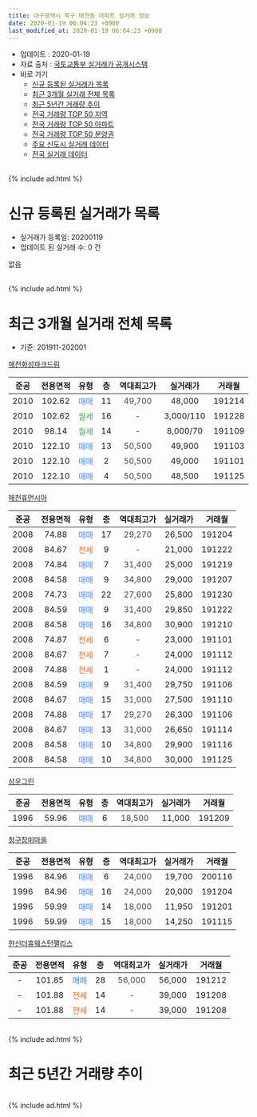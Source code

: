 ```yaml
---
title: 대구광역시 북구 매천동 아파트 실거래 정보
date: 2020-01-19 06:04:23 +0900
last_modified_at: 2020-01-19 06:04:23 +0900
---
```


* 업데이트 : 2020-01-19
* 자료 출처 : [국토교통부 실거래가 공개시스템](http://rt.molit.go.kr)
* 바로 가기
    * [신규 등록된 실거래가 목록](#신규-등록된-실거래가-목록)
    * [최근 3개월 실거래 전체 목록](#최근-3개월-실거래-전체-목록)
    * [최근 5년간 거래량 추이](#최근-5년간-거래량-추이)
    * [전국 거래량 TOP 50 지역](https://apt-info.github.io/apt-trade-info/최근-3개월-전국에서-가장-거래가-많이-발생한-지역)
    * [전국 거래량 TOP 50 아파트](https://apt-info.github.io/apt-trade-info/최근-3개월-전국에서-가장-거래가-많이-발생한-아파트)
    * [전국 거래량 TOP 50 분양권](https://apt-info.github.io/apt-trade-info/최근-3개월-전국에서-가장-거래가-많이-발생한-분양권)
    * [주요 신도시 실거래 데이터](https://apt-info.github.io/apt-trade-info/주요-신도시)
    * [전국 실거래 데이터](https://apt-info.github.io/apt-trade-info/전국)
<br>
{% include ad.html %}
<br>

# 신규 등록된 실거래가 목록
* 실거래가 등록일: 20200119
* 업데이트 된 실거래 수: 0 건

없음

<br>
{% include ad.html %}
<br>

# 최근 3개월 실거래 전체 목록
* 기준: 201911-202001


[매천화성파크드림](https://search.naver.com/search.naver?query=%EB%8C%80%EA%B5%AC%EA%B4%91%EC%97%AD%EC%8B%9C+%EB%B6%81%EA%B5%AC+%EB%A7%A4%EC%B2%9C%EB%8F%99+%EB%A7%A4%EC%B2%9C%ED%99%94%EC%84%B1%ED%8C%8C%ED%81%AC%EB%93%9C%EB%A6%BC)

|준공|전용면적|유형|층|역대최고가|실거래가|거래월|
|:---:|:---:|:---:|:---:|:---:|:---:|:---:|
|2010|102.62|<span style="color:#4285f3">매매</span>|11|<span style="color:#444444">49,700</span>|48,000|191214|
|2010|102.62|<span style="color:#34a853">월세</span>|16|<span style="color:#444444">-</span>|3,000/110|191228|
|2010|98.14|<span style="color:#34a853">월세</span>|14|<span style="color:#444444">-</span>|8,000/70|191109|
|2010|122.10|<span style="color:#4285f3">매매</span>|13|<span style="color:#444444">50,500</span>|49,900|191103|
|2010|122.10|<span style="color:#4285f3">매매</span>|2|<span style="color:#444444">50,500</span>|49,000|191101|
|2010|122.10|<span style="color:#4285f3">매매</span>|4|<span style="color:#444444">50,500</span>|48,500|191125|

[매천휴먼시아](https://search.naver.com/search.naver?query=%EB%8C%80%EA%B5%AC%EA%B4%91%EC%97%AD%EC%8B%9C+%EB%B6%81%EA%B5%AC+%EB%A7%A4%EC%B2%9C%EB%8F%99+%EB%A7%A4%EC%B2%9C%ED%9C%B4%EB%A8%BC%EC%8B%9C%EC%95%84)

|준공|전용면적|유형|층|역대최고가|실거래가|거래월|
|:---:|:---:|:---:|:---:|:---:|:---:|:---:|
|2008|74.88|<span style="color:#4285f3">매매</span>|17|<span style="color:#444444">29,270</span>|26,500|191204|
|2008|84.67|<span style="color:#ff5a00">전세</span>|9|<span style="color:#444444">-</span>|21,000|191222|
|2008|74.84|<span style="color:#4285f3">매매</span>|7|<span style="color:#444444">31,400</span>|25,000|191219|
|2008|84.58|<span style="color:#4285f3">매매</span>|9|<span style="color:#444444">34,800</span>|29,000|191207|
|2008|74.73|<span style="color:#4285f3">매매</span>|22|<span style="color:#444444">27,600</span>|25,800|191230|
|2008|84.59|<span style="color:#4285f3">매매</span>|9|<span style="color:#444444">31,400</span>|29,850|191222|
|2008|84.58|<span style="color:#4285f3">매매</span>|16|<span style="color:#444444">34,800</span>|30,900|191210|
|2008|74.87|<span style="color:#ff5a00">전세</span>|6|<span style="color:#444444">-</span>|23,000|191101|
|2008|84.67|<span style="color:#ff5a00">전세</span>|7|<span style="color:#444444">-</span>|24,000|191112|
|2008|74.88|<span style="color:#ff5a00">전세</span>|1|<span style="color:#444444">-</span>|24,000|191112|
|2008|84.59|<span style="color:#4285f3">매매</span>|9|<span style="color:#444444">31,400</span>|29,750|191106|
|2008|84.67|<span style="color:#4285f3">매매</span>|15|<span style="color:#444444">31,000</span>|27,500|191110|
|2008|74.88|<span style="color:#4285f3">매매</span>|17|<span style="color:#444444">29,270</span>|26,300|191106|
|2008|84.67|<span style="color:#4285f3">매매</span>|13|<span style="color:#444444">31,000</span>|26,650|191114|
|2008|84.58|<span style="color:#4285f3">매매</span>|10|<span style="color:#444444">34,800</span>|29,900|191116|
|2008|84.58|<span style="color:#4285f3">매매</span>|10|<span style="color:#444444">34,800</span>|30,000|191125|

[삼우그린](https://search.naver.com/search.naver?query=%EB%8C%80%EA%B5%AC%EA%B4%91%EC%97%AD%EC%8B%9C+%EB%B6%81%EA%B5%AC+%EB%A7%A4%EC%B2%9C%EB%8F%99+%EC%82%BC%EC%9A%B0%EA%B7%B8%EB%A6%B0)

|준공|전용면적|유형|층|역대최고가|실거래가|거래월|
|:---:|:---:|:---:|:---:|:---:|:---:|:---:|
|1996|59.96|<span style="color:#4285f3">매매</span>|6|<span style="color:#444444">18,500</span>|11,000|191209|

[청구장미마을](https://search.naver.com/search.naver?query=%EB%8C%80%EA%B5%AC%EA%B4%91%EC%97%AD%EC%8B%9C+%EB%B6%81%EA%B5%AC+%EB%A7%A4%EC%B2%9C%EB%8F%99+%EC%B2%AD%EA%B5%AC%EC%9E%A5%EB%AF%B8%EB%A7%88%EC%9D%84)

|준공|전용면적|유형|층|역대최고가|실거래가|거래월|
|:---:|:---:|:---:|:---:|:---:|:---:|:---:|
|1996|84.96|<span style="color:#4285f3">매매</span>|6|<span style="color:#444444">24,000</span>|19,700|200116|
|1996|84.96|<span style="color:#4285f3">매매</span>|16|<span style="color:#444444">24,000</span>|20,000|191204|
|1996|59.99|<span style="color:#4285f3">매매</span>|14|<span style="color:#444444">18,000</span>|11,950|191201|
|1996|59.99|<span style="color:#4285f3">매매</span>|15|<span style="color:#444444">18,000</span>|14,250|191115|

[한신더휴웨스턴팰리스](https://search.naver.com/search.naver?query=%EB%8C%80%EA%B5%AC%EA%B4%91%EC%97%AD%EC%8B%9C+%EB%B6%81%EA%B5%AC+%EB%A7%A4%EC%B2%9C%EB%8F%99+%ED%95%9C%EC%8B%A0%EB%8D%94%ED%9C%B4%EC%9B%A8%EC%8A%A4%ED%84%B4%ED%8C%B0%EB%A6%AC%EC%8A%A4)

|준공|전용면적|유형|층|역대최고가|실거래가|거래월|
|:---:|:---:|:---:|:---:|:---:|:---:|:---:|
|-|101.85|<span style="color:#4285f3">매매</span>|28|<span style="color:#444444">56,000</span>|56,000|191212|
|-|101.88|<span style="color:#ff5a00">전세</span>|14|<span style="color:#444444">-</span>|39,000|191208|
|-|101.88|<span style="color:#ff5a00">전세</span>|14|<span style="color:#444444">-</span>|39,000|191208|


<br>
{% include ad.html %}
<br>

# 최근 5년간 거래량 추이


<div style="width:100%;">
    <canvas id="deal_progress" height="200"></canvas>
</div>

<script>
new Chart(document.getElementById("deal_progress"), {
    type: 'line',
    data: {
        labels: ['201501','201502','201503','201504','201505','201506','201507','201508','201509','201510','201511','201512','201601','201602','201603','201604','201605','201606','201607','201608','201609','201610','201611','201612','201701','201702','201703','201704','201705','201706','201707','201708','201709','201710','201711','201712','201801','201802','201803','201804','201805','201806','201807','201808','201809','201810','201811','201812','201901','201902','201903','201904','201905','201906','201907','201908','201909','201910','201911','201912','202001'],
        datasets: [{
            label: '매매',
            pointRadius: 1,
            data: [16, 13, 19, 23, 8, 15, 12, 8, 16, 16, 7, 1, 4, 2, 1, 5, 2, 7, 4, 9, 9, 6, 5, 11, 4, 5, 12, 7, 7, 12, 14, 14, 13, 9, 8, 10, 19, 23, 26, 24, 20, 20, 21, 33, 40, 34, 23, 24, 19, 15, 35, 54, 66, 50, 37, 9, 8, 20, 10, 11, 1],
            borderColor: "rgba(255, 201, 14, 1)",
            backgroundColor: "rgba(255, 201, 14, 0.5)",
            fill: false,
            lineTension: 0
        },{
            label: '전월세',
            pointRadius: 1,
            data: [2, 12, 10, 4, 9, 6, 6, 6, 5, 2, 5, 2, 10, 6, 5, 5, 5, 4, 6, 7, 5, 6, 7, 5, 5, 4, 4, 3, 3, 7, 2, 3, 4, 1, 4, 4, 6, 7, 7, 2, 7, 4, 3, 2, 3, 7, 3, 2, 5, 2, 12, 14, 50, 47, 42, 16, 5, 6, 4, 4, 0],
            borderColor: "rgba(0, 141, 185, 1)",
            backgroundColor: "rgba(0, 141, 185, 0.5)",
            fill: false,
            lineTension: 0
        }
        ]
    },
    options: {
        responsive: true,
        title: {
            display: false
        },
        tooltips: {
            mode: 'index',
            intersect: false
        },
        hover: {
            mode: 'nearest',
            intersect: true
        },
        scales: {
            xAxes: [{
                display: true,
                scaleLabel: {
                    display: true,
                    labelString: '년/월'
                }
            }],
            yAxes: [{
                display: true,
                ticks: {
                    suggestedMin: 0,
                },
                scaleLabel: {
                    display: true,
                    labelString: '실거래 수'
                }
            }]
        }
    }
});

</script>


<br>
{% include ad.html %}
<br>

